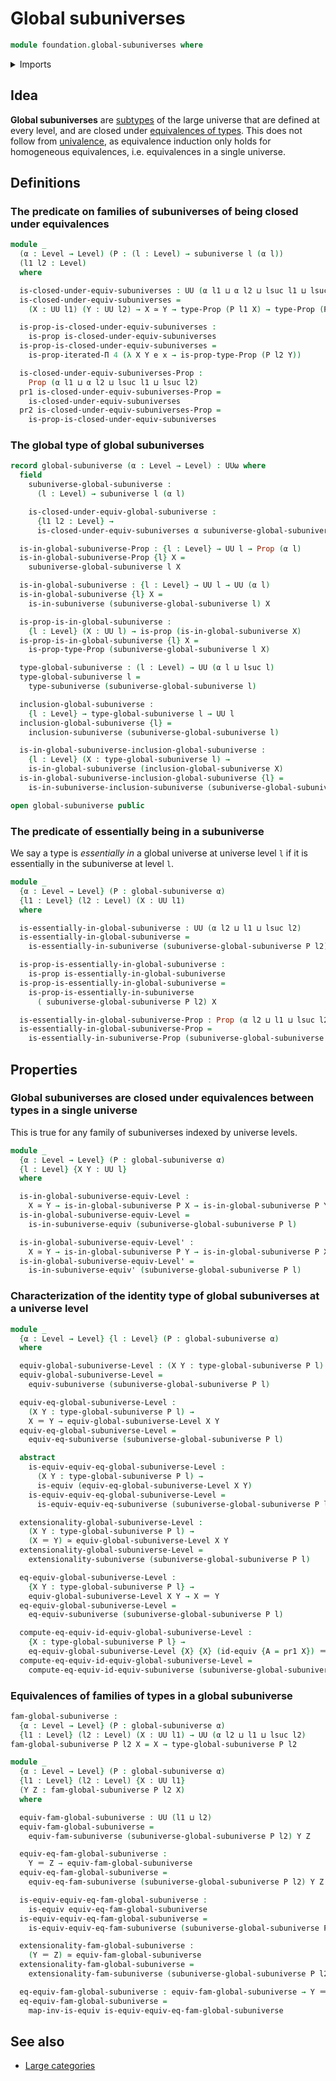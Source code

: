 # Global subuniverses

```agda
module foundation.global-subuniverses where
```

<details><summary>Imports</summary>

```agda
open import foundation.dependent-pair-types
open import foundation.iterated-dependent-product-types
open import foundation.subuniverses
open import foundation.telescopes
open import foundation.universe-levels

open import foundation-core.equivalences
open import foundation-core.fibers-of-maps
open import foundation-core.identity-types
open import foundation-core.propositions
```

</details>

## Idea

**Global subuniverses** are [subtypes](foundation-core.subtypes.md) of the large
universe that are defined at every level, and are closed under
[equivalences of types](foundation-core.equivalences.md). This does not follow
from [univalence](foundation.univalence.md), as equivalence induction only holds
for homogeneous equivalences, i.e. equivalences in a single universe.

## Definitions

### The predicate on families of subuniverses of being closed under equivalences

```agda
module _
  (α : Level → Level) (P : (l : Level) → subuniverse l (α l))
  (l1 l2 : Level)
  where

  is-closed-under-equiv-subuniverses : UU (α l1 ⊔ α l2 ⊔ lsuc l1 ⊔ lsuc l2)
  is-closed-under-equiv-subuniverses =
    (X : UU l1) (Y : UU l2) → X ≃ Y → type-Prop (P l1 X) → type-Prop (P l2 Y)

  is-prop-is-closed-under-equiv-subuniverses :
    is-prop is-closed-under-equiv-subuniverses
  is-prop-is-closed-under-equiv-subuniverses =
    is-prop-iterated-Π 4 (λ X Y e x → is-prop-type-Prop (P l2 Y))

  is-closed-under-equiv-subuniverses-Prop :
    Prop (α l1 ⊔ α l2 ⊔ lsuc l1 ⊔ lsuc l2)
  pr1 is-closed-under-equiv-subuniverses-Prop =
    is-closed-under-equiv-subuniverses
  pr2 is-closed-under-equiv-subuniverses-Prop =
    is-prop-is-closed-under-equiv-subuniverses
```

### The global type of global subuniverses

```agda
record global-subuniverse (α : Level → Level) : UUω where
  field
    subuniverse-global-subuniverse :
      (l : Level) → subuniverse l (α l)

    is-closed-under-equiv-global-subuniverse :
      {l1 l2 : Level} →
      is-closed-under-equiv-subuniverses α subuniverse-global-subuniverse l1 l2

  is-in-global-subuniverse-Prop : {l : Level} → UU l → Prop (α l)
  is-in-global-subuniverse-Prop {l} X =
    subuniverse-global-subuniverse l X

  is-in-global-subuniverse : {l : Level} → UU l → UU (α l)
  is-in-global-subuniverse {l} X =
    is-in-subuniverse (subuniverse-global-subuniverse l) X

  is-prop-is-in-global-subuniverse :
    {l : Level} (X : UU l) → is-prop (is-in-global-subuniverse X)
  is-prop-is-in-global-subuniverse {l} X =
    is-prop-type-Prop (subuniverse-global-subuniverse l X)

  type-global-subuniverse : (l : Level) → UU (α l ⊔ lsuc l)
  type-global-subuniverse l =
    type-subuniverse (subuniverse-global-subuniverse l)

  inclusion-global-subuniverse :
    {l : Level} → type-global-subuniverse l → UU l
  inclusion-global-subuniverse {l} =
    inclusion-subuniverse (subuniverse-global-subuniverse l)

  is-in-global-subuniverse-inclusion-global-subuniverse :
    {l : Level} (X : type-global-subuniverse l) →
    is-in-global-subuniverse (inclusion-global-subuniverse X)
  is-in-global-subuniverse-inclusion-global-subuniverse {l} =
    is-in-subuniverse-inclusion-subuniverse (subuniverse-global-subuniverse l)

open global-subuniverse public
```

### The predicate of essentially being in a subuniverse

We say a type is _essentially in_ a global universe at universe level `l` if it
is essentially in the subuniverse at level `l`.

```agda
module _
  {α : Level → Level} (P : global-subuniverse α)
  {l1 : Level} (l2 : Level) (X : UU l1)
  where

  is-essentially-in-global-subuniverse : UU (α l2 ⊔ l1 ⊔ lsuc l2)
  is-essentially-in-global-subuniverse =
    is-essentially-in-subuniverse (subuniverse-global-subuniverse P l2) X

  is-prop-is-essentially-in-global-subuniverse :
    is-prop is-essentially-in-global-subuniverse
  is-prop-is-essentially-in-global-subuniverse =
    is-prop-is-essentially-in-subuniverse
      ( subuniverse-global-subuniverse P l2) X

  is-essentially-in-global-subuniverse-Prop : Prop (α l2 ⊔ l1 ⊔ lsuc l2)
  is-essentially-in-global-subuniverse-Prop =
    is-essentially-in-subuniverse-Prop (subuniverse-global-subuniverse P l2) X
```

## Properties

### Global subuniverses are closed under equivalences between types in a single universe

This is true for any family of subuniverses indexed by universe levels.

```agda
module _
  {α : Level → Level} (P : global-subuniverse α)
  {l : Level} {X Y : UU l}
  where

  is-in-global-subuniverse-equiv-Level :
    X ≃ Y → is-in-global-subuniverse P X → is-in-global-subuniverse P Y
  is-in-global-subuniverse-equiv-Level =
    is-in-subuniverse-equiv (subuniverse-global-subuniverse P l)

  is-in-global-subuniverse-equiv-Level' :
    X ≃ Y → is-in-global-subuniverse P Y → is-in-global-subuniverse P X
  is-in-global-subuniverse-equiv-Level' =
    is-in-subuniverse-equiv' (subuniverse-global-subuniverse P l)
```

### Characterization of the identity type of global subuniverses at a universe level

```agda
module _
  {α : Level → Level} {l : Level} (P : global-subuniverse α)
  where

  equiv-global-subuniverse-Level : (X Y : type-global-subuniverse P l) → UU l
  equiv-global-subuniverse-Level =
    equiv-subuniverse (subuniverse-global-subuniverse P l)

  equiv-eq-global-subuniverse-Level :
    (X Y : type-global-subuniverse P l) →
    X ＝ Y → equiv-global-subuniverse-Level X Y
  equiv-eq-global-subuniverse-Level =
    equiv-eq-subuniverse (subuniverse-global-subuniverse P l)

  abstract
    is-equiv-equiv-eq-global-subuniverse-Level :
      (X Y : type-global-subuniverse P l) →
      is-equiv (equiv-eq-global-subuniverse-Level X Y)
    is-equiv-equiv-eq-global-subuniverse-Level =
      is-equiv-equiv-eq-subuniverse (subuniverse-global-subuniverse P l)

  extensionality-global-subuniverse-Level :
    (X Y : type-global-subuniverse P l) →
    (X ＝ Y) ≃ equiv-global-subuniverse-Level X Y
  extensionality-global-subuniverse-Level =
    extensionality-subuniverse (subuniverse-global-subuniverse P l)

  eq-equiv-global-subuniverse-Level :
    {X Y : type-global-subuniverse P l} →
    equiv-global-subuniverse-Level X Y → X ＝ Y
  eq-equiv-global-subuniverse-Level =
    eq-equiv-subuniverse (subuniverse-global-subuniverse P l)

  compute-eq-equiv-id-equiv-global-subuniverse-Level :
    {X : type-global-subuniverse P l} →
    eq-equiv-global-subuniverse-Level {X} {X} (id-equiv {A = pr1 X}) ＝ refl
  compute-eq-equiv-id-equiv-global-subuniverse-Level =
    compute-eq-equiv-id-equiv-subuniverse (subuniverse-global-subuniverse P l)
```

### Equivalences of families of types in a global subuniverse

```agda
fam-global-subuniverse :
  {α : Level → Level} (P : global-subuniverse α)
  {l1 : Level} (l2 : Level) (X : UU l1) → UU (α l2 ⊔ l1 ⊔ lsuc l2)
fam-global-subuniverse P l2 X = X → type-global-subuniverse P l2

module _
  {α : Level → Level} (P : global-subuniverse α)
  {l1 : Level} (l2 : Level) {X : UU l1}
  (Y Z : fam-global-subuniverse P l2 X)
  where

  equiv-fam-global-subuniverse : UU (l1 ⊔ l2)
  equiv-fam-global-subuniverse =
    equiv-fam-subuniverse (subuniverse-global-subuniverse P l2) Y Z

  equiv-eq-fam-global-subuniverse :
    Y ＝ Z → equiv-fam-global-subuniverse
  equiv-eq-fam-global-subuniverse =
    equiv-eq-fam-subuniverse (subuniverse-global-subuniverse P l2) Y Z

  is-equiv-equiv-eq-fam-global-subuniverse :
    is-equiv equiv-eq-fam-global-subuniverse
  is-equiv-equiv-eq-fam-global-subuniverse =
    is-equiv-equiv-eq-fam-subuniverse (subuniverse-global-subuniverse P l2) Y Z

  extensionality-fam-global-subuniverse :
    (Y ＝ Z) ≃ equiv-fam-global-subuniverse
  extensionality-fam-global-subuniverse =
    extensionality-fam-subuniverse (subuniverse-global-subuniverse P l2) Y Z

  eq-equiv-fam-global-subuniverse : equiv-fam-global-subuniverse → Y ＝ Z
  eq-equiv-fam-global-subuniverse =
    map-inv-is-equiv is-equiv-equiv-eq-fam-global-subuniverse
```

## See also

- [Large categories](category-theory.large-categories.md)

